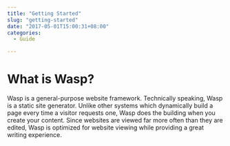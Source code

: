 ```yaml
---
title: "Getting Started"
slug: "getting-started"
date: "2017-05-01T15:00:31+08:00"
categories:
  - Guide

---
```


# What is Wasp?

Wasp is a general-purpose website framework. Technically speaking, Wasp is a static site generator. Unlike other systems which dynamically build a page every time a visitor requests one, Wasp does the building when you create your content. Since websites are viewed far more often than they are edited, Wasp is optimized for website viewing while providing a great writing experience.